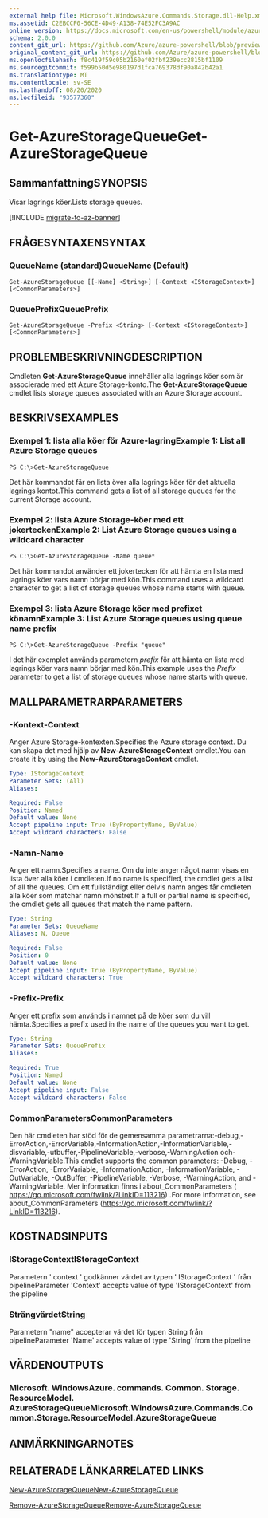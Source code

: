 ```yaml
---
external help file: Microsoft.WindowsAzure.Commands.Storage.dll-Help.xml
ms.assetid: C2EBCCF0-56CE-4D49-A138-74E52FC3A9AC
online version: https://docs.microsoft.com/en-us/powershell/module/azure.storage/get-azurestoragequeue
schema: 2.0.0
content_git_url: https://github.com/Azure/azure-powershell/blob/preview/src/Storage/Commands.Storage/help/Get-AzureStorageQueue.md
original_content_git_url: https://github.com/Azure/azure-powershell/blob/preview/src/Storage/Commands.Storage/help/Get-AzureStorageQueue.md
ms.openlocfilehash: f8c419f59c05b2160ef02fbf239ecc2815bf1109
ms.sourcegitcommit: f599b50d5e980197d1fca769378df90a842b42a1
ms.translationtype: MT
ms.contentlocale: sv-SE
ms.lasthandoff: 08/20/2020
ms.locfileid: "93577360"
---
```

# <span data-ttu-id="d017f-101">Get-AzureStorageQueue</span><span class="sxs-lookup"><span data-stu-id="d017f-101">Get-AzureStorageQueue</span></span>

## <span data-ttu-id="d017f-102">Sammanfattning</span><span class="sxs-lookup"><span data-stu-id="d017f-102">SYNOPSIS</span></span>
<span data-ttu-id="d017f-103">Visar lagrings köer.</span><span class="sxs-lookup"><span data-stu-id="d017f-103">Lists storage queues.</span></span>

[!INCLUDE [migrate-to-az-banner](../../includes/migrate-to-az-banner.md)]

## <span data-ttu-id="d017f-104">FRÅGESYNTAXEN</span><span class="sxs-lookup"><span data-stu-id="d017f-104">SYNTAX</span></span>

### <span data-ttu-id="d017f-105">QueueName (standard)</span><span class="sxs-lookup"><span data-stu-id="d017f-105">QueueName (Default)</span></span>
```
Get-AzureStorageQueue [[-Name] <String>] [-Context <IStorageContext>] [<CommonParameters>]
```

### <span data-ttu-id="d017f-106">QueuePrefix</span><span class="sxs-lookup"><span data-stu-id="d017f-106">QueuePrefix</span></span>
```
Get-AzureStorageQueue -Prefix <String> [-Context <IStorageContext>] [<CommonParameters>]
```

## <span data-ttu-id="d017f-107">PROBLEMBESKRIVNING</span><span class="sxs-lookup"><span data-stu-id="d017f-107">DESCRIPTION</span></span>
<span data-ttu-id="d017f-108">Cmdleten **Get-AzureStorageQueue** innehåller alla lagrings köer som är associerade med ett Azure Storage-konto.</span><span class="sxs-lookup"><span data-stu-id="d017f-108">The **Get-AzureStorageQueue** cmdlet lists storage queues associated with an Azure Storage account.</span></span>

## <span data-ttu-id="d017f-109">BESKRIVS</span><span class="sxs-lookup"><span data-stu-id="d017f-109">EXAMPLES</span></span>

### <span data-ttu-id="d017f-110">Exempel 1: lista alla köer för Azure-lagring</span><span class="sxs-lookup"><span data-stu-id="d017f-110">Example 1: List all Azure Storage queues</span></span>
```
PS C:\>Get-AzureStorageQueue
```

<span data-ttu-id="d017f-111">Det här kommandot får en lista över alla lagrings köer för det aktuella lagrings kontot.</span><span class="sxs-lookup"><span data-stu-id="d017f-111">This command gets a list of all storage queues for the current Storage account.</span></span>

### <span data-ttu-id="d017f-112">Exempel 2: lista Azure Storage-köer med ett jokertecken</span><span class="sxs-lookup"><span data-stu-id="d017f-112">Example 2: List Azure Storage queues using a wildcard character</span></span>
```
PS C:\>Get-AzureStorageQueue -Name queue*
```

<span data-ttu-id="d017f-113">Det här kommandot använder ett jokertecken för att hämta en lista med lagrings köer vars namn börjar med kön.</span><span class="sxs-lookup"><span data-stu-id="d017f-113">This command uses a wildcard character to get a list of storage queues whose name starts with queue.</span></span>

### <span data-ttu-id="d017f-114">Exempel 3: lista Azure Storage köer med prefixet könamn</span><span class="sxs-lookup"><span data-stu-id="d017f-114">Example 3: List Azure Storage queues using queue name prefix</span></span>
```
PS C:\>Get-AzureStorageQueue -Prefix "queue"
```

<span data-ttu-id="d017f-115">I det här exemplet används parametern *prefix* för att hämta en lista med lagrings köer vars namn börjar med kön.</span><span class="sxs-lookup"><span data-stu-id="d017f-115">This example uses the *Prefix* parameter to get a list of storage queues whose name starts with queue.</span></span>

## <span data-ttu-id="d017f-116">MALLPARAMETRAR</span><span class="sxs-lookup"><span data-stu-id="d017f-116">PARAMETERS</span></span>

### <span data-ttu-id="d017f-117">-Kontext</span><span class="sxs-lookup"><span data-stu-id="d017f-117">-Context</span></span>
<span data-ttu-id="d017f-118">Anger Azure Storage-kontexten.</span><span class="sxs-lookup"><span data-stu-id="d017f-118">Specifies the Azure storage context.</span></span>
<span data-ttu-id="d017f-119">Du kan skapa det med hjälp av **New-AzureStorageContext** cmdlet.</span><span class="sxs-lookup"><span data-stu-id="d017f-119">You can create it by using the **New-AzureStorageContext** cmdlet.</span></span>

```yaml
Type: IStorageContext
Parameter Sets: (All)
Aliases: 

Required: False
Position: Named
Default value: None
Accept pipeline input: True (ByPropertyName, ByValue)
Accept wildcard characters: False
```

### <span data-ttu-id="d017f-120">-Namn</span><span class="sxs-lookup"><span data-stu-id="d017f-120">-Name</span></span>
<span data-ttu-id="d017f-121">Anger ett namn.</span><span class="sxs-lookup"><span data-stu-id="d017f-121">Specifies a name.</span></span>
<span data-ttu-id="d017f-122">Om du inte anger något namn visas en lista över alla köer i cmdleten.</span><span class="sxs-lookup"><span data-stu-id="d017f-122">If no name is specified, the cmdlet gets a list of all the queues.</span></span>
<span data-ttu-id="d017f-123">Om ett fullständigt eller delvis namn anges får cmdleten alla köer som matchar namn mönstret.</span><span class="sxs-lookup"><span data-stu-id="d017f-123">If a full or partial name is specified, the cmdlet gets all queues that match the name pattern.</span></span>

```yaml
Type: String
Parameter Sets: QueueName
Aliases: N, Queue

Required: False
Position: 0
Default value: None
Accept pipeline input: True (ByPropertyName, ByValue)
Accept wildcard characters: True
```

### <span data-ttu-id="d017f-124">-Prefix</span><span class="sxs-lookup"><span data-stu-id="d017f-124">-Prefix</span></span>
<span data-ttu-id="d017f-125">Anger ett prefix som används i namnet på de köer som du vill hämta.</span><span class="sxs-lookup"><span data-stu-id="d017f-125">Specifies a prefix used in the name of the queues you want to get.</span></span>

```yaml
Type: String
Parameter Sets: QueuePrefix
Aliases: 

Required: True
Position: Named
Default value: None
Accept pipeline input: False
Accept wildcard characters: False
```

### <span data-ttu-id="d017f-126">CommonParameters</span><span class="sxs-lookup"><span data-stu-id="d017f-126">CommonParameters</span></span>
<span data-ttu-id="d017f-127">Den här cmdleten har stöd för de gemensamma parametrarna:-debug,-ErrorAction,-ErrorVariable,-InformationAction,-InformationVariable,-disvariable,-utbuffer,-PipelineVariable,-verbose,-WarningAction och-WarningVariable.</span><span class="sxs-lookup"><span data-stu-id="d017f-127">This cmdlet supports the common parameters: -Debug, -ErrorAction, -ErrorVariable, -InformationAction, -InformationVariable, -OutVariable, -OutBuffer, -PipelineVariable, -Verbose, -WarningAction, and -WarningVariable.</span></span> <span data-ttu-id="d017f-128">Mer information finns i about_CommonParameters ( https://go.microsoft.com/fwlink/?LinkID=113216) .</span><span class="sxs-lookup"><span data-stu-id="d017f-128">For more information, see about_CommonParameters (https://go.microsoft.com/fwlink/?LinkID=113216).</span></span>

## <span data-ttu-id="d017f-129">KOSTNADS</span><span class="sxs-lookup"><span data-stu-id="d017f-129">INPUTS</span></span>

### <span data-ttu-id="d017f-130">IStorageContext</span><span class="sxs-lookup"><span data-stu-id="d017f-130">IStorageContext</span></span>

<span data-ttu-id="d017f-131">Parametern ' context ' godkänner värdet av typen ' IStorageContext ' från pipeline</span><span class="sxs-lookup"><span data-stu-id="d017f-131">Parameter 'Context' accepts value of type 'IStorageContext' from the pipeline</span></span>

### <span data-ttu-id="d017f-132">Strängvärdet</span><span class="sxs-lookup"><span data-stu-id="d017f-132">String</span></span>

<span data-ttu-id="d017f-133">Parametern "name" accepterar värdet för typen String från pipeline</span><span class="sxs-lookup"><span data-stu-id="d017f-133">Parameter 'Name' accepts value of type 'String' from the pipeline</span></span>

## <span data-ttu-id="d017f-134">VÄRDEN</span><span class="sxs-lookup"><span data-stu-id="d017f-134">OUTPUTS</span></span>

### <span data-ttu-id="d017f-135">Microsoft. WindowsAzure. commands. Common. Storage. ResourceModel. AzureStorageQueue</span><span class="sxs-lookup"><span data-stu-id="d017f-135">Microsoft.WindowsAzure.Commands.Common.Storage.ResourceModel.AzureStorageQueue</span></span>

## <span data-ttu-id="d017f-136">ANMÄRKNINGAR</span><span class="sxs-lookup"><span data-stu-id="d017f-136">NOTES</span></span>

## <span data-ttu-id="d017f-137">RELATERADE LÄNKAR</span><span class="sxs-lookup"><span data-stu-id="d017f-137">RELATED LINKS</span></span>

[<span data-ttu-id="d017f-138">New-AzureStorageQueue</span><span class="sxs-lookup"><span data-stu-id="d017f-138">New-AzureStorageQueue</span></span>](./New-AzureStorageQueue.md)

[<span data-ttu-id="d017f-139">Remove-AzureStorageQueue</span><span class="sxs-lookup"><span data-stu-id="d017f-139">Remove-AzureStorageQueue</span></span>](./Remove-AzureStorageQueue.md)


